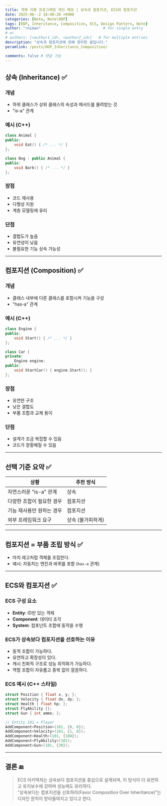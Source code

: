 ```yaml
---
title: 객체 지향 프로그래밍 개인 메모 | 상속과 컴포지션, ECS와 컴포지션
date: 2025-06--2 18:40:20 +0900
categories: [Note, Note\OOP]
tags: [OOP, Inheritance, Composition, ECS, Design Pattern, Note]
author: "rniman"                            # for single entry
# or
# authors: [<author1_id>, <author2_id>]   # for multiple entries
description: "상속과 컴포지션에 관해 정리한 글입니다."
peramlink: /posts/OOP_Inheritance_Composition/

comments: false # 댓글 기능
---
```


## 상속 (Inheritance) ✅

### 개념  
- 하위 클래스가 상위 클래스의 속성과 메서드를 물려받는 것
- "is-a" 관계

### 예시 (C++)
```cpp
class Animal {
public:
    void Eat() { /* ... */ }
};

class Dog : public Animal {
public:
    void Bark() { /* ... */ }
};
```

### 장점
- 코드 재사용
- 다형성 지원
- 계층 모델링에 유리

### 단점
- 결합도가 높음
- 유연성이 낮음
- 불필요한 기능 상속 가능성

---

## 컴포지션 (Composition) ✅

### 개념  
- 클래스 내부에 다른 클래스를 포함시켜 기능을 구성  
- "has-a" 관계

### 예시 (C++)
```cpp
class Engine {
public:
    void Start() { /* ... */ }
};

class Car {
private:
    Engine engine;
public:
    void StartCar() { engine.Start(); }
};
```

### 장점
- 유연한 구조
- 낮은 결합도
- 부품 조합과 교체 용이

### 단점
- 설계가 조금 복잡할 수 있음
- 코드가 장황해질 수 있음

---

## 선택 기준 요약 ✅

| 상황                      | 추천 방식         |
| ------------------------- | ----------------- |
| 자연스러운 "is-a" 관계    | 상속              |
| 다양한 조합이 필요한 경우 | 컴포지션          |
| 기능 재사용만 원하는 경우 | 컴포지션          |
| 외부 프레임워크 요구      | 상속 (불가피하게) |

---

## 컴포지션 = 부품 조립 방식 ✅

- 마치 레고처럼 객체를 조립한다.
- 예시: 자동차는 엔진과 바퀴를 포함 (`has-a` 관계)

---

## ECS와 컴포지션 ✅

### ECS 구성 요소
- **Entity**: ID만 있는 객체
- **Component**: 데이터 조각
- **System**: 컴포넌트 조합에 동작을 수행

### ECS가 상속보다 컴포지션을 선호하는 이유
- 동적 조합이 가능하다.
- 유연하고 확장성이 있다.
- 캐시 친화적 구조로 성능 최적화가 가능하다.
- 역할 조합이 자유롭고 중복 없이 깔끔하다.

### ECS 예시 (C++ 스타일)
```cpp
struct Position { float x, y; };
struct Velocity { float dx, dy; };
struct Health { float hp; };
struct FlyAbility {};
struct Gun { int ammo; };

// Entity 101 = Player
AddComponent<Position>(101, {0, 0});
AddComponent<Velocity>(101, {1, 0});
AddComponent<Health>(101, {100});
AddComponent<FlyAbility>(101);
AddComponent<Gun>(101, {30});
```

---

## 결론 🔚

> ECS 아키텍처는 상속보다 컴포지션을 중심으로 설계되며, 이 방식이 더 유연하고 유지보수에 강하며 성능에도 유리하다.<br>
> "상속보다는 컴포지션을 선호하라(Favor Composition Over Inheritance)"는 디자인 원칙이 받아들여지고 있다고 한다.
